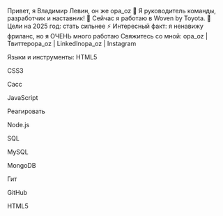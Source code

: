 Привет, я Владимир Левин, он же opa_oz 👋
Я руководитель команды, разработчик и наставник!
🔭 Сейчас я работаю в Woven by Toyota.
🥅 Цели на 2025 год: стать сильнее
⚡ Интересный факт: я ненавижу фриланс, но я ОЧЕНЬ много работаю
Свяжитесь со мной:
opa_oz | Твиттерopa_oz | LinkedInopa_oz | Instagram


Языки и инструменты:
HTML5

CSS3

Сасс

JavaScript

Реагировать

Node.js

SQL

MySQL

MongoDB

Гит

GitHub

HTML5


